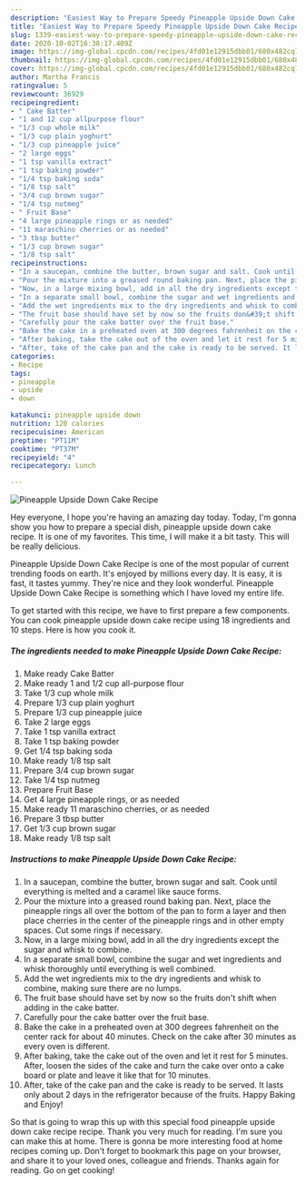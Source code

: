 ```yaml
---
description: "Easiest Way to Prepare Speedy Pineapple Upside Down Cake Recipe"
title: "Easiest Way to Prepare Speedy Pineapple Upside Down Cake Recipe"
slug: 1339-easiest-way-to-prepare-speedy-pineapple-upside-down-cake-recipe
date: 2020-10-02T16:38:17.409Z
image: https://img-global.cpcdn.com/recipes/4fd01e12915dbb01/680x482cq70/pineapple-upside-down-cake-recipe-recipe-main-photo.jpg
thumbnail: https://img-global.cpcdn.com/recipes/4fd01e12915dbb01/680x482cq70/pineapple-upside-down-cake-recipe-recipe-main-photo.jpg
cover: https://img-global.cpcdn.com/recipes/4fd01e12915dbb01/680x482cq70/pineapple-upside-down-cake-recipe-recipe-main-photo.jpg
author: Martha Francis
ratingvalue: 5
reviewcount: 36929
recipeingredient:
- " Cake Batter"
- "1 and 12 cup allpurpose flour"
- "1/3 cup whole milk"
- "1/3 cup plain yoghurt"
- "1/3 cup pineapple juice"
- "2 large eggs"
- "1 tsp vanilla extract"
- "1 tsp baking powder"
- "1/4 tsp baking soda"
- "1/8 tsp salt"
- "3/4 cup brown sugar"
- "1/4 tsp nutmeg"
- " Fruit Base"
- "4 large pineapple rings or as needed"
- "11 maraschino cherries or as needed"
- "3 tbsp butter"
- "1/3 cup brown sugar"
- "1/8 tsp salt"
recipeinstructions:
- "In a saucepan, combine the butter, brown sugar and salt. Cook until everything is melted and a caramel like sauce forms."
- "Pour the mixture into a greased round baking pan. Next, place the pineapple rings all over the bottom of the pan to form a layer and then place cherries in the center of the pineapple rings and in other empty spaces. Cut some rings if necessary."
- "Now, in a large mixing bowl, add in all the dry ingredients except the sugar and whisk to combine."
- "In a separate small bowl, combine the sugar and wet ingredients and whisk thoroughly until everything is well combined."
- "Add the wet ingredients mix to the dry ingredients and whisk to combine, making sure there are no lumps."
- "The fruit base should have set by now so the fruits don&#39;t shift when adding in the cake batter."
- "Carefully pour the cake batter over the fruit base."
- "Bake the cake in a preheated oven at 300 degrees fahrenheit on the center rack for about 40 minutes. Check on the cake after 30 minutes as every oven is different."
- "After baking, take the cake out of the oven and let it rest for 5 minutes. After, loosen the sides of the cake and turn the cake over onto a cake board or plate and leave it like that for 10 minutes."
- "After, take of the cake pan and the cake is ready to be served. It lasts only about 2 days in the refrigerator because of the fruits. Happy Baking and Enjoy!"
categories:
- Recipe
tags:
- pineapple
- upside
- down

katakunci: pineapple upside down 
nutrition: 120 calories
recipecuisine: American
preptime: "PT11M"
cooktime: "PT37M"
recipeyield: "4"
recipecategory: Lunch

---
```



![Pineapple Upside Down Cake Recipe](https://img-global.cpcdn.com/recipes/4fd01e12915dbb01/680x482cq70/pineapple-upside-down-cake-recipe-recipe-main-photo.jpg)

Hey everyone, I hope you're having an amazing day today. Today, I'm gonna show you how to prepare a special dish, pineapple upside down cake recipe. It is one of my favorites. This time, I will make it a bit tasty. This will be really delicious.



Pineapple Upside Down Cake Recipe is one of the most popular of current trending foods on earth. It's enjoyed by millions every day. It is easy, it is fast, it tastes yummy. They're nice and they look wonderful. Pineapple Upside Down Cake Recipe is something which I have loved my entire life.


To get started with this recipe, we have to first prepare a few components. You can cook pineapple upside down cake recipe using 18 ingredients and 10 steps. Here is how you cook it.

<!--inarticleads1-->

##### The ingredients needed to make Pineapple Upside Down Cake Recipe:

1. Make ready  Cake Batter
1. Make ready 1 and 1/2 cup all-purpose flour
1. Take 1/3 cup whole milk
1. Prepare 1/3 cup plain yoghurt
1. Prepare 1/3 cup pineapple juice
1. Take 2 large eggs
1. Take 1 tsp vanilla extract
1. Take 1 tsp baking powder
1. Get 1/4 tsp baking soda
1. Make ready 1/8 tsp salt
1. Prepare 3/4 cup brown sugar
1. Take 1/4 tsp nutmeg
1. Prepare  Fruit Base
1. Get 4 large pineapple rings, or as needed
1. Make ready 11 maraschino cherries, or as needed
1. Prepare 3 tbsp butter
1. Get 1/3 cup brown sugar
1. Make ready 1/8 tsp salt




<!--inarticleads2-->

##### Instructions to make Pineapple Upside Down Cake Recipe:

1. In a saucepan, combine the butter, brown sugar and salt. Cook until everything is melted and a caramel like sauce forms.
1. Pour the mixture into a greased round baking pan. Next, place the pineapple rings all over the bottom of the pan to form a layer and then place cherries in the center of the pineapple rings and in other empty spaces. Cut some rings if necessary.
1. Now, in a large mixing bowl, add in all the dry ingredients except the sugar and whisk to combine.
1. In a separate small bowl, combine the sugar and wet ingredients and whisk thoroughly until everything is well combined.
1. Add the wet ingredients mix to the dry ingredients and whisk to combine, making sure there are no lumps.
1. The fruit base should have set by now so the fruits don&#39;t shift when adding in the cake batter.
1. Carefully pour the cake batter over the fruit base.
1. Bake the cake in a preheated oven at 300 degrees fahrenheit on the center rack for about 40 minutes. Check on the cake after 30 minutes as every oven is different.
1. After baking, take the cake out of the oven and let it rest for 5 minutes. After, loosen the sides of the cake and turn the cake over onto a cake board or plate and leave it like that for 10 minutes.
1. After, take of the cake pan and the cake is ready to be served. It lasts only about 2 days in the refrigerator because of the fruits. Happy Baking and Enjoy!




So that is going to wrap this up with this special food pineapple upside down cake recipe recipe. Thank you very much for reading. I'm sure you can make this at home. There is gonna be more interesting food at home recipes coming up. Don't forget to bookmark this page on your browser, and share it to your loved ones, colleague and friends. Thanks again for reading. Go on get cooking!
